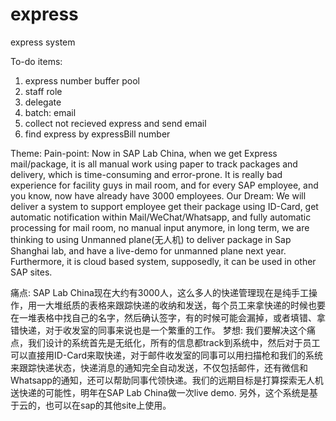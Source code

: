# express
express system

To-do items:
1. express number buffer pool
2. staff role
3. delegate
4. batch: email
5. collect not recieved express and send email
6. find express by expressBill number

Theme:
Pain-point: 
Now in SAP Lab China, when we get Express mail/package, it is all manual work using paper to track packages and delivery,  which is time-consuming and error-prone. It is really bad experience for facility guys in mail room, and for every SAP employee, and you know, now have already have 3000 employees. 
Our Dream:
We will deliver a system to support employee get their package using ID-Card, get automatic notification within Mail/WeChat/Whatsapp, and fully automatic processing for mail room, no manual input anymore, in long term, we are thinking to  using Unmanned plane(无人机)  to deliver package in Sap Shanghai lab, and have a live-demo for unmanned plane next year.
Furthermore, it is cloud based system, supposedly, it can be used in other SAP sites. 

痛点:
SAP Lab China现在大约有3000人，这么多人的快递管理现在是纯手工操作，用一大堆纸质的表格来跟踪快递的收纳和发送，每个员工来拿快递的时候也要在一堆表格中找自己的名字，然后确认签字，有的时候可能会漏掉，或者填错、拿错快递，对于收发室的同事来说也是一个繁重的工作。
梦想:
我们要解决这个痛点，我们设计的系统首先是无纸化，所有的信息都track到系统中，然后对于员工可以直接用ID-Card来取快递，对于邮件收发室的同事可以用扫描枪和我们的系统来跟踪快递状态，快递消息的通知完全自动发送，不仅包括邮件，还有微信和Whatsapp的通知，还可以帮助同事代领快递。我们的远期目标是打算探索无人机送快递的可能性，明年在SAP Lab China做一次live demo.
另外，这个系统是基于云的，也可以在sap的其他site上使用。
